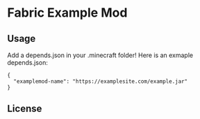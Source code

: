 # Fabric Example Mod

## Usage
Add a depends.json in your .minecraft folder!
Here is an exmaple depends.json: 
```
{
  "examplemod-name": "https://examplesite.com/example.jar"
}
```

## License



